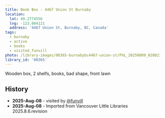 ```yaml
---
title: Book Box - 4467 Union St Burnaby
location:
  lat: 49.2774556
  lng: -123.004121
  address: '4467 Union St, Burnaby, BC, Canada'
tags:
  - burnaby
  - active
  - books
  - visited_funvill
photo: /library-images/00365-burnabybc4467-union-st/PXL_20250809_020823776.png
library_id: '00365'
---
```


Wooden box, 2 shelfs, books, bad shape, front lawn

## History

- **2025-Aug-08** - visited by [@funvill](https://blog.abluestar.com)
- **2025-Aug-08** - Imported from Vancouver Little Libraries 2025.8.6.revision
